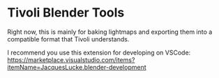 # Tivoli Blender Tools

Right now, this is mainly for baking lightmaps and exporting them into a compatible format that Tivoli understands.

I recommend you use this extension for developing on VSCode:
https://marketplace.visualstudio.com/items?itemName=JacquesLucke.blender-development
